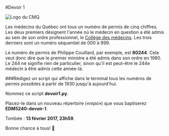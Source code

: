 #Devoir 1

![Logo du CMQ](http://www.cmq.org/images/logo_big.png)

Les médecins du Québec ont tous un numéro de permis de cinq chiffres.
Les deux premiers désignent l'année où le médecin en question a été admis au sein de son ordre professionnel, le [Collège des médecins](http://www.cmq.org/bottin/index.aspx?lang=fr&a=1).
Les trois derniers sont un numéro séquentiel de 000 à 999.

Le numéro de permis de Philippe Couillard, par exemple, est **80244**. Cela veut donc dire que le premier ministre a été admis dans son ordre en 1980.
Le 244 ne signifie rien de particulier, sinon qu'il est peut-être le 244e médecin à être admis cette année-là.

###Rédigez un script qui affiche dans le terminal tous les numéros de permis possibles à partir de 1930 jusqu'à aujourd'hui.

Nommez ce script **devoir1.py**.

Placez-le dans un nouveau répertoire (*«repo»*) que vous baptiserez **EDM5240-devoir-1**.

Tombée : **13 février 2017, 23h59**.

Bonne chance à tous! :hospital:

